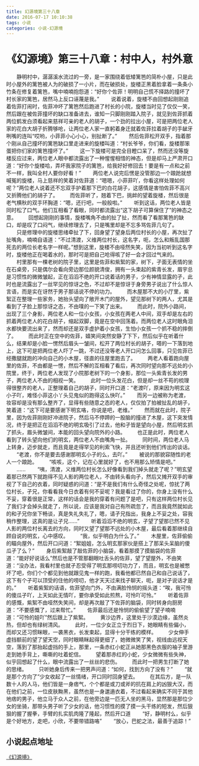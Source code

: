 ```yaml
---
title: 幻源境第三十八章
date: 2016-07-17 10:10:38
tags: 小说
categories: 小说-幻源境
---
```

《幻源境》第三十八章：村中人，村外意
===
<!-- more -->
　　静明村中，潺潺溪水流过的一旁，是一家围绕着低矮篱笆的简朴小屋，只是此时小屋外的篱笆被人为的破损了一小片，而在破损处，旋楼正黑着脸拿着一条条小竹条在修复着篱笆，嘴中喃喃抱怨道：“好你个佐菲！明明自己慌不择路的撞坏了村长家的篱笆，居然马上反口诬蔑是我。”
　　说着说着，旋楼不由回想起刚刚追着佐菲打闹时，佐菲冲坏了篱笆然后跑进了村长的小院，旋楼当时见了仅仅一笑，然后跟在被佐菲撞坏的缺口准备进去，谁知一只脚刚刚踏入院子，就见到佐菲抓着两位鹤发白须看起来慈祥可亲的老人的胡子，一个劲的拉出小屋，可是把两位老人家的花白大胡子折腾够呛，让两位老人家一直躬着身迁就着佐菲拉着胡子的手龇牙咧嘴的连叫“哎哟，小菲菲小心小心，别扯断了。”
　　然后佐菲松开双手，指着那个刚从自己撞坏的篱笆缺口里走进来的旋楼叫道：“村长爷爷，你们看，旋楼那笨蛋把你们家的篱笆撞坏了。”
　　这一下旋楼可是完全目瞪口呆了，然而还没等旋楼反应过来，两位老人眼中都流露出了一种惺惺相惜的神态，但是却马上严肃开口道：“好你个旋楼哈，弄坏我家院子的篱笆，给我好好修回去！要是有一点和之前不一样，我叫全村人要你好看！”
　　两位老人说完后愣是没管那边一个踉跄就想喊冤的旋楼，马上慈祥的笑着对佐菲道：“嗯嗯，小菲菲吖，你看这样处理如何呢？”两位老人说着还不忘双手护着那下巴的白花胡子，这感情是害怕佐菲不高兴又折腾他们的胡子了。
　　而佐菲听了，翘着下巴，挑衅的望着旋楼，然后很是老气横秋的双手环胸道：“嗯，还行吧，一般般啦。”
　　听到这话，两位老人皆是同时松了口气。他们互相看了看眼，同时都流露出“这下胡子可算保住了”的神态之意。
　　回想起刚刚的事情，旋楼嘴角不由的扯了扯，然而看了看那篱笆的缺口，却是叹了口闷气，继续修理去了，只是嘴里却是不忘多骂佐菲几句了。
　　只是修理中的旋楼思绪牵扯了下，回身望了望身后两位村长的小屋，再次扯了扯嘴角，喃喃自语道：“不过清渡，义维两位村长，这名字，呃，怎么和叛乱国那死去的两位长老名字一样呢。”想到这里，旋楼不由哑然失笑，因为当初听到这名字时，旋楼他正在喝着水的，那时可是把自己呛得咳了好一会才回过气来的。
　　村里那有一棵老树的院子里，这里是佐菲和紫絮的家，树下，孑面无表情的坐在石桌旁，只是偶尔会看向旁边那位颜貌清俊，拥有一头束起的紫青长发，眉宇总是习惯性的微微皱起，正在滔滔不绝的开口说着话的男子，少有神情显露的孑，此时也是流露出了一丝罕见的惊讶之色，不过却不是惊讶于身旁男子说出了什么惊人言语，而是实在讶然于男子那话说不停的功力。
　　而木屋那不大的小厅里，紫絮正在整理一些家务，她抬头望向了敞开木门的屋外，望见那树下的两人，尤其是看到了孑脸上那惊讶之态，不由噗的一下笑了出来。
　　而此时，院外小路间，出现了三个身影，两位老人和一位小女孩，小女孩在两老人中间，双手却是左右的抓着两位老人的花白胡子，缩起双脚，竟是在空中回荡着。而两位老人这时眼角泪水都快要流出来了，然而却还是双手虚护着小女孩，生怕小女孩一个抓不稳的摔倒了。
　　而此时正在空中的佐菲，嬉笑间突然安静了下下，然后似乎在听着什么，结果却是小脸一愣然后眉头一皱间，松开了两位村长的胡子，嗒的一下落到地上，这下可是把两位老人吓了一跳，不过还没等老人开口问怎么回事，只见佐菲已经撒腿就跑的冲向自己的小木屋，径直的往屋里跑去了。
　　两老人看着跑向屋里的佐菲，不由都是一愣，然后不解的互相看了看后，再次同时望向那不远处的小院里，终于，两位老人发现了小院那老树下的一个身影，那位一头紫青长发的男子，两位老人不由的相视一笑。
　　此时一位头发花白，但是却一丝不苟的梳理得很整齐的老人，正整理着自己的胡子，同时开口道：“老渡吖，原来因为明玄这小子吖，难怪小菲这小丫头见鬼似的跑得这么快吖。”
　　而另一边被称为老渡，妆容却是没有那么整齐了，显得有些随意之态的老人，仅仅拍了拍被扯乱的胡子，笑着道：“这下可是要感谢下明玄咯，你说是吧，老维。”
　　然而就在此时，院子里，因为佐菲刚刚好冲进院子，然后马不停蹄的一股脑的撞进了木屋，这下突发情况，终于是把正在滔滔不绝的明玄吸引了过去，他和孑皆是望向小屋，然后明玄抓了抓头，眉头微皱间，本能的回头望向院外的小路。
　　也正是此时，两位老人看到了转头望向他们的明玄，两位老人不由嘴角一扯。
　　同时间，两位老人马上转身，迈步就走，而且竟是走得罕见的利索飞快，并且还听到他们传出的谈话。
　　“老渡，你不是要去感谢那明玄小子的么，去吖。”
　　被说的那貌容随性的老人一个踉跄。
　　“咳咳，这个，记在心里就好了，也不用那么矫情是吧。”
　　......
　　“咦，清渡，义维两位村长怎么好像看到我们掉头就走了呢？”明玄望着那已然两下就跑得不见人影的两位老人，不由转头看向孑，然后又摊开双手的审视了下自己的衣着，同时疑惑的问道：“是不是我们有什么奇怪之处呢，惊扰了两位村长，孑兄，你看看我今日衣着有何不妥呢？我是看过了你的，你身上没有什么不妥，穿着很是正常，这样的话会是我的穿着有问题了是吧，只有这样两位村长见了我们才会掉头就走了，所以说，应该是我对自己有所疏忽了，而且我竟然就如此的和孑兄你坐下畅谈，真是失礼失礼了，嗯，请孑兄指出，我身上不妥之处，容我稍作整理，这真的是让孑兄......”
　　听着滔滔不绝的明玄，孑望了望那已然不见人影的两位村长离去的方向，同时又望了望那不远处的小木屋，最后看着那继续自顾自说的明玄，心中感叹。
　　“我，似乎明白为什么了。”
　　木屋里，佐菲偷偷的瞄向屋外，然后开口问道：“絮姐姐，怎么明玄那家伙是搭上了那呆头呆脑的傻瓜孑了么？”
　　身后紫絮敲了敲佐菲的小脑袋，看着那摸了摸脑袋的佐菲道：“能好好说话么”然后也是不管那翻眼吐舌头的佐菲，望了望屋外，不由笑道：“没办法，我看村里也就孑忍受得了明玄那唠叨功力了，而且，明玄也是被憋坏了吧，你们个个都见到他就跟见鬼一样的跑，我看他都已然自己和自己说话了，这下有个孑可以顶受的住他的唠叨，他才天天过来找孑聊天，呃，是对孑说话才是的。”
　　听着紫絮的话语，佐菲望向门外，不由满脸怜悯的摇头道：“唉，我可怜的傻瓜孑吖，上天如此无情吖，要你承受如此煎熬，可怜吖可怜。”
　　听着佐菲的感慨，紫絮不由哑然失笑间，却是再次敲了下佐菲的脑袋，同时转身向厨房道：“不要感慨了，过来帮忙。”
　　佐菲最后还是怜悯的偷偷望了望孑喃喃道：“可怜的娃吖”然后跟上了紫絮。
　　黄沙边界，这里处于沙漠边缘，虽然炎热，但却也有绿树清风。
　　此时，一位少女正立于烈日下，她眼睛有些偏小，而却又还习惯眯眼，一袭黑衣，长发束起，显得十分干练的模样。
　　少女伸手虚挡额前的望了望天空，同时眼睛眯起得更细了，她微微笑了笑，视线由远视天空，落到了那抬起虚挡的手上，那里，一条赤红小蛇正从她那黑色衣服的袖子里游走到她手背上，嘶嘶的吐着蛇信。
　　望着那赤红的小蛇，少女微微有些失神，似乎回想起了什么，眼中流露出了一丝丝的悲伤。
　　而此时一把男生打断了她的思绪。
　　只听她身后传来一把男声问道：“如何，找到方向了没有？”
　　“就是那个方向了”少女收起了一丝情绪，开口同时回身望去。
　　在其后方，是一队数十人的人马，他们皆是一身痞气，个个都是或刀或斧的抗在肩上的凶狠大汉，而在他们之前，一位皮肤黝黑，虽然也是一身邋遢衣着，不过看起来确实不同于其他地痞的男子，他立马于众人之前，在他旁边是一匹无人坐的黑马，显然那是那位少女的坐骑，那带头男子听了少女的话，他习惯性的摸了摸一头干练的短发，然后狠狠的握了握拳，手臂的扎实肌肉隆了隆起，然后开口道
　　“好，静明村么，似乎是个好地方，走吧，小欣，不要带错路咯”
　　“放心，巴蛇之法，最善于追踪！”

小说起点地址
---
[《幻源境》](http://www.qidian.com/Book/3538055.aspx)